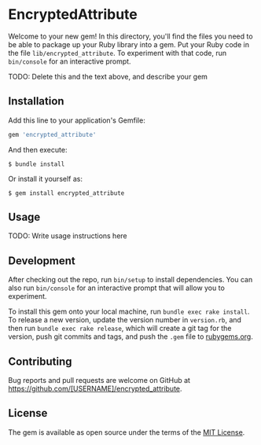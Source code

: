 # EncryptedAttribute

Welcome to your new gem! In this directory, you'll find the files you need to be able to package up your Ruby library into a gem. Put your Ruby code in the file `lib/encrypted_attribute`. To experiment with that code, run `bin/console` for an interactive prompt.

TODO: Delete this and the text above, and describe your gem

## Installation

Add this line to your application's Gemfile:

```ruby
gem 'encrypted_attribute'
```

And then execute:

    $ bundle install

Or install it yourself as:

    $ gem install encrypted_attribute

## Usage

TODO: Write usage instructions here

## Development

After checking out the repo, run `bin/setup` to install dependencies. You can also run `bin/console` for an interactive prompt that will allow you to experiment.

To install this gem onto your local machine, run `bundle exec rake install`. To release a new version, update the version number in `version.rb`, and then run `bundle exec rake release`, which will create a git tag for the version, push git commits and tags, and push the `.gem` file to [rubygems.org](https://rubygems.org).

## Contributing

Bug reports and pull requests are welcome on GitHub at https://github.com/[USERNAME]/encrypted_attribute.


## License

The gem is available as open source under the terms of the [MIT License](https://opensource.org/licenses/MIT).
